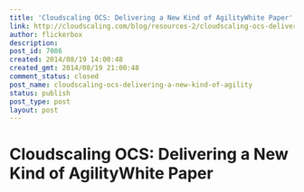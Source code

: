 ```yaml
---
title: 'Cloudscaling OCS: Delivering a New Kind of AgilityWhite Paper'
link: http://cloudscaling.com/blog/resources-2/cloudscaling-ocs-delivering-a-new-kind-of-agility/
author: flickerbox
description: 
post_id: 7086
created: 2014/08/19 14:00:48
created_gmt: 2014/08/19 21:00:48
comment_status: closed
post_name: cloudscaling-ocs-delivering-a-new-kind-of-agility
status: publish
post_type: post
layout: post
---
```


# Cloudscaling OCS: Delivering a New Kind of AgilityWhite Paper

